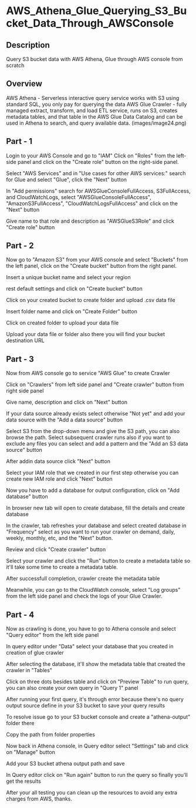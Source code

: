# AWS_Athena_Glue_Querying_S3_Bucket_Data_Through_AWSConsole
## Description
Query S3 bucket data with AWS Athena, Glue through AWS console from scratch

## Overview
AWS Athena - Serverless interactive query service works with S3 using standard SQL, you only pay for querying the data
AWS Glue Crawler - fully managed extract, transform, and load ETL service, runs on S3, creates metadata tables, and that table in the AWS Glue Data Catalog and can be used in Athena to search, and query available data.
(images/image24.png)

## Part - 1
Login to your AWS Console and go to "IAM"
Click on "Roles" from the left-side panel and click on the "Create role" button on the right-side panel.

Select "AWS Services" and in "Use cases for other AWS services:" search for Glue and select "Glue", click the "Next" button
 
In "Add permissions" search for AWSGlueConsoleFullAccess, S3FullAccess, and CloudWatchLogs, select "AWSGlueConsoleFullAccess", "AmazonS3FullAccess", "CloudWatchLogsFullAccess" and click on the "Next" button

Give name to that role and description as "AWSGlueS3Role" and click "Create role" button

## Part - 2
Now go to "Amazon S3" from your AWS console and select "Buckets" from the left panel, click on the "Create bucket" button from the right panel.

Insert a unique bucket name and select your region
 
rest default settings and click on "Create bucket" button
 
Click on your created bucket to create folder and upload .csv data file
 
Insert folder name and click on "Create Folder" button
 
Click on created folder to upload your data file

Upload your data file or folder also there you will find your bucket destination URL

## Part - 3
Now from AWS console go to service "AWS Glue" to create Crawler

Click on "Crawlers" from left side panel and "Create crawler" button from right side panel

Give name, description and click on "Next" button

If your data source already exists select otherwise "Not yet" and add your data source with the "Add a data source" button

Select S3 from the drop-down menu and give the S3 path, you can also browse the path. Select subsequent crawler runs also if you want to exclude any files you can select and add a pattern and the "Add an S3 data source" button
 
After addin data source click "Next" button

Select your IAM role that we created in our first step otherwise you can create new IAM role and click "Next" button

Now you have to add a database for output configuration, click on "Add database" button

In browser new tab will open to create database, fill the details and create database

In the crawler, tab refreshes your database and select created database in "Frequency" select as you want to run your crawler on demand, daily, weekly, monthly, etc, and the "Next" button.

Review and click "Create crawler" button

Select your crawler and click the "Run" button to create a metadata table so it'll take some time to create a metadata table.

After successfull completion, crawler create the metadata table

Meanwhile, you can go to the CloudWatch console, select "Log groups" from the left side panel and check the logs of your Glue Crawler.

## Part - 4
Now as crawling is done, you have to go to Athena console and select "Query editor" from the left side panel

In query editor under "Data" select your database that you created in creation of glue crawler

After selecting the database, it'll show the metadata table that created the crawler in "Tables"

Click on three dots besides table and click on "Preview Table" to run query, you can also create your own query in "Query 1" panel

After running your first query, it's through error because there's no query output source define in your S3 bucket to save your query results

To resolve issue go to your S3 bucket console and create a "athena-output" folder there

Copy the path from folder properties

Now back in Athena console, in Query editor select "Settings" tab and click on "Manage" button

Add your S3 bucket athena output path and save

In Query editor click on "Run again" button to run the query so finally you'll get the results

After your all testing you can clean up the resources to avoid any extra charges from AWS, thanks.
